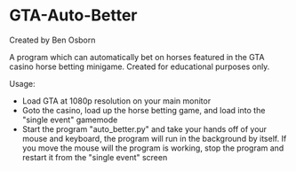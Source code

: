 # GTA-Auto-Better

Created by Ben Osborn

A program which can automatically bet on horses featured in the GTA casino horse betting minigame. Created for educational purposes only.

Usage:
- Load GTA at 1080p resolution on your main monitor
- Goto the casino, load up the horse betting game, and load into the "single event" gamemode
- Start the program "auto_better.py" and take your hands off of your mouse and keyboard, the program will run in the background by itself. If you move the mouse will the program is working, stop the program and restart it from the "single event" screen
